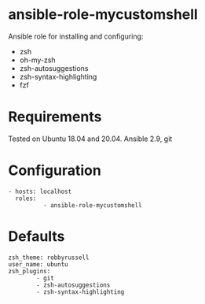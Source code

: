 # ansible-role-mycustomshell
Ansible role for installing and configuring:
* zsh
* oh-my-zsh
* zsh-autosuggestions
* zsh-syntax-highlighting
* fzf

# Requirements
Tested on Ubuntu 18.04 and 20.04.
Ansible 2.9, git

# Configuration
```
- hosts: localhost
  roles:
          - ansible-role-mycustomshell
```

# Defaults
```
zsh_theme: robbyrussell
user_name: ubuntu
zsh_plugins:
        - git
        - zsh-autosuggestions
        - zsh-syntax-highlighting 
```
